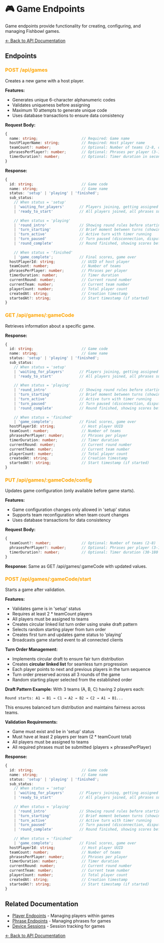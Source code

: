 # 🎮 Game Endpoints

Game endpoints provide functionality for creating, configuring, and managing Fishbowl games.

[← Back to API Documentation](../README.md)

## Endpoints

### <span style="color: orange;">POST /api/games</span>
Creates a new game with a host player.

**Features:**
- Generates unique 6-character alphanumeric codes
- Validates uniqueness before assigning
- Maximum 10 attempts to generate unique code
- Uses database transactions to ensure data consistency

**Request Body:**
```typescript
{
  name: string;                    // Required: Game name
  hostPlayerName: string;          // Required: Host player name
  teamCount?: number;              // Optional: Number of teams (2-8, default: 2)
  phrasesPerPlayer?: number;       // Optional: Phrases per player (3-10, default: 5)
  timerDuration?: number;          // Optional: Timer duration in seconds (30-180, default: 60)
}
```

**Response:**
```typescript
{
  id: string;                      // Game code
  name: string;                    // Game name
  status: 'setup' | 'playing' | 'finished';
  sub_status:
    // When status = 'setup'
    | 'waiting_for_players'       // Players joining, getting assigned to teams, submitting phrases
    | 'ready_to_start'            // All players joined, all phrases submitted, host can start
    
    // When status = 'playing'
    | 'round_intro'               // Showing round rules before starting
    | 'turn_starting'             // Brief moment between turns (showing whose turn)
    | 'turn_active'               // Active turn with timer running
    | 'turn_paused'               // Turn paused (disconnection, dispute, etc.)
    | 'round_complete'            // Round finished, showing scores before next round
    
    // When status = 'finished'
    | 'game_complete';            // Final scores, game over
  hostPlayerId: string;            // UUID of host player
  teamCount: number;               // Number of teams
  phrasesPerPlayer: number;        // Phrases per player
  timerDuration: number;           // Timer duration
  currentRound: number;            // Current round number
  currentTeam: number;             // Current team number
  playerCount: number;             // Total player count
  createdAt: string;               // Creation timestamp
  startedAt?: string;              // Start timestamp (if started)
}
```

### <span style="color: orange;">GET /api/games/:gameCode</span>
Retrieves information about a specific game.

**Response:**
```typescript
{
  id: string;                      // Game code
  name: string;                    // Game name
  status: 'setup' | 'playing' | 'finished';
  sub_status:
    // When status = 'setup'
    | 'waiting_for_players'       // Players joining, getting assigned to teams, submitting phrases
    | 'ready_to_start'            // All players joined, all phrases submitted, host can start
    
    // When status = 'playing'
    | 'round_intro'               // Showing round rules before starting
    | 'turn_starting'             // Brief moment between turns (showing whose turn)
    | 'turn_active'               // Active turn with timer running
    | 'turn_paused'               // Turn paused (disconnection, dispute, etc.)
    | 'round_complete'            // Round finished, showing scores before next round
    
    // When status = 'finished'
    | 'game_complete';            // Final scores, game over
  hostPlayerId: string;            // Host player UUID
  teamCount: number;               // Number of teams
  phrasesPerPlayer: number;        // Phrases per player
  timerDuration: number;           // Timer duration
  currentRound: number;            // Current round number
  currentTeam: number;             // Current team number
  playerCount: number;             // Total player count
  createdAt: string;               // Creation timestamp
  startedAt?: string;              // Start timestamp (if started)
}
```

### <span style="color: orange;">PUT /api/games/:gameCode/config</span>
Updates game configuration (only available before game starts).

**Features:**
- Game configuration changes only allowed in 'setup' status
- Supports team reconfiguration when team count changes
- Uses database transactions for data consistency

**Request Body:**
```typescript
{
  teamCount?: number;              // Optional: Number of teams (2-8)
  phrasesPerPlayer?: number;       // Optional: Phrases per player (3-10)
  timerDuration?: number;          // Optional: Timer duration (30-180 seconds)
}
```

**Response:**
Same as GET /api/games/:gameCode with updated values.

### <span style="color: orange;">POST /api/games/:gameCode/start</span>
Starts a game after validation.

**Features:**
- Validates game is in 'setup' status
- Requires at least 2 * teamCount players
- All players must be assigned to teams
- Creates circular linked list turn order using snake draft pattern
- Selects random starting player from turn order
- Creates first turn and updates game status to 'playing'
- Broadcasts game started event to all connected clients

**Turn Order Management:**
- Implements circular draft to ensure fair turn distribution
- Creates **circular linked list** for seamless turn progression
- Each player points to next and previous players in the turn sequence
- Turn order preserved across all 3 rounds of the game
- Random starting player selected from the established order

**Draft Pattern Example:**
With 3 teams (A, B, C) having 2 players each:
```
Round starts: A1 → B1 → C1 → A2 → B2 → C2 → A1 → B1...
```
This ensures balanced turn distribution and maintains fairness across teams.

**Validation Requirements:**
- Game must exist and be in 'setup' status
- Must have at least 2 players per team (2 * teamCount total)
- All players must be assigned to teams
- All required phrases must be submitted (players × phrasesPerPlayer)

**Response:**
```typescript
{
  id: string;                      // Game code
  name: string;                    // Game name
  status: 'setup' | 'playing' | 'finished';
  sub_status:
    // When status = 'setup'
    | 'waiting_for_players'       // Players joining, getting assigned to teams, submitting phrases
    | 'ready_to_start'            // All players joined, all phrases submitted, host can start
    
    // When status = 'playing'
    | 'round_intro'               // Showing round rules before starting
    | 'turn_starting'             // Brief moment between turns (showing whose turn)
    | 'turn_active'               // Active turn with timer running
    | 'turn_paused'               // Turn paused (disconnection, dispute, etc.)
    | 'round_complete'            // Round finished, showing scores before next round
    
    // When status = 'finished'
    | 'game_complete';            // Final scores, game over
  hostPlayerId: string;            // Host player UUID
  teamCount: number;               // Number of teams
  phrasesPerPlayer: number;        // Phrases per player
  timerDuration: number;           // Timer duration
  currentRound: number;            // Current round number
  currentTeam: number;             // Current team number
  playerCount: number;             // Total player count
  createdAt: string;               // Creation timestamp
  startedAt?: string;              // Start timestamp (if started)
}
```

## Related Documentation

- [Player Endpoints](./player-endpoints.md) - Managing players within games
- [Phrase Endpoints](./phrase-endpoints.md) - Managing phrases for games
- [Device Sessions](./device-session-endpoints.md) - Session tracking for games

[← Back to API Documentation](../README.md)
